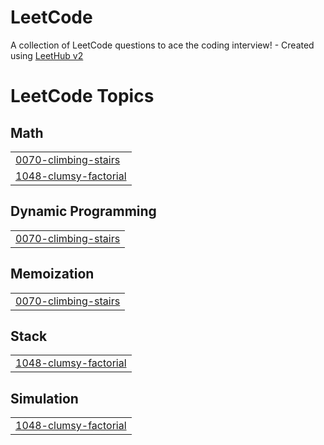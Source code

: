 # LeetCode
A collection of LeetCode questions to ace the coding interview! - Created using [LeetHub v2](https://github.com/arunbhardwaj/LeetHub-2.0)

<!---LeetCode Topics Start-->
# LeetCode Topics
## Math
|  |
| ------- |
| [0070-climbing-stairs](https://github.com/ishant3366/LeetCode/tree/master/0070-climbing-stairs) |
| [1048-clumsy-factorial](https://github.com/ishant3366/LeetCode/tree/master/1048-clumsy-factorial) |
## Dynamic Programming
|  |
| ------- |
| [0070-climbing-stairs](https://github.com/ishant3366/LeetCode/tree/master/0070-climbing-stairs) |
## Memoization
|  |
| ------- |
| [0070-climbing-stairs](https://github.com/ishant3366/LeetCode/tree/master/0070-climbing-stairs) |
## Stack
|  |
| ------- |
| [1048-clumsy-factorial](https://github.com/ishant3366/LeetCode/tree/master/1048-clumsy-factorial) |
## Simulation
|  |
| ------- |
| [1048-clumsy-factorial](https://github.com/ishant3366/LeetCode/tree/master/1048-clumsy-factorial) |
<!---LeetCode Topics End-->